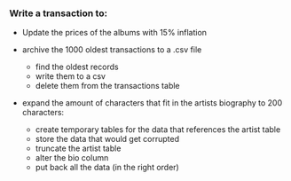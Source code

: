 ### Write a transaction to:
  
- Update the prices of the albums with 15% inflation

- archive the 1000 oldest transactions to a .csv file
  - find the oldest records
  - write them to a csv
  - delete them from the transactions table

- expand the amount of characters that fit in the artists biography to 200 characters:
  - create temporary tables for the data that references the artist table
  - store the data that would get corrupted
  - truncate the artist table
  - alter the bio column
  - put back all the data (in the right order)
